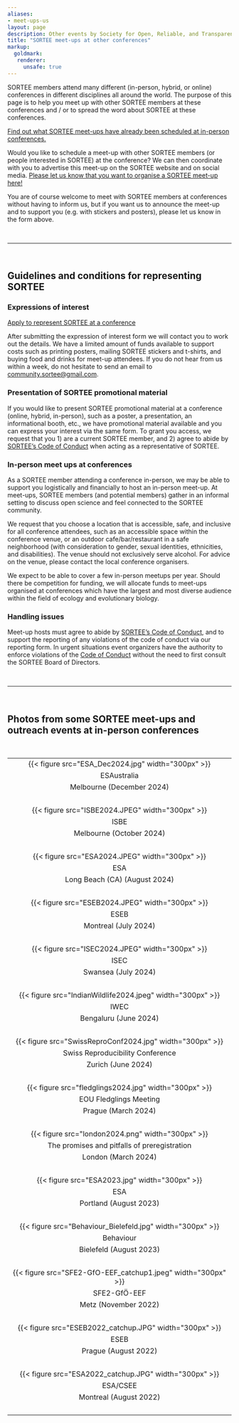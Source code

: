 ```yaml
---
aliases:
- meet-ups-us
layout: page
description: Other events by Society for Open, Reliable, and Transparent Ecology and Evolutionary biology (SORTEE)
title: "SORTEE meet-ups at other conferences"
markup:
  goldmark:
   renderer:
     unsafe: true
---
```


SORTEE members attend many different (in-person, hybrid, or online) conferences in different disciplines all around the world. The purpose of this page is to help you meet up with other SORTEE members at these conferences and / or to spread the word about SORTEE at these conferences.    

[Find out what SORTEE meet-ups have already been scheduled at in-person conferences.](https://docs.google.com/spreadsheets/d/1QfzSdTNzRR-gbILW2BNqrQTpWIjduR-7Jtw2lataGbk/edit?usp=sharing)     

Would you like to schedule a meet-up with other SORTEE members (or people interested in SORTEE) at the conference? We can then coordinate with you to advertise this meet-up on the SORTEE website and on social media. [Please let us know that you want to organise a SORTEE meet-up here!](https://forms.gle/rEXRYNoCXWBDFiLPA)   

You are of course welcome to meet with SORTEE members at conferences without having to inform us, but if you want us to announce the meet-up and to support you (e.g. with stickers and posters), please let us know in the form above.   

&nbsp;

---

&nbsp;

## Guidelines and conditions for representing SORTEE    

### Expressions of interest
[Apply to represent SORTEE at a conference](https://forms.gle/rEXRYNoCXWBDFiLPA)

After submitting the expression of interest form we will contact you to work out the details.  We have a limited amount of funds available to support costs such as printing posters, mailing SORTEE stickers and t-shirts, and buying food and drinks for meet-up attendees.
If you do not hear from us within a week, do not hesitate to send an email to [community.sortee@gmail.com](mailto:community.sortee@gmail.com).

### Presentation of SORTEE promotional material
If you would like to present SORTEE promotional material at a conference (online, hybrid, in-person), such as a poster, a presentation, an informational booth, etc., we have promotional material available and you can express your interest via the same form. 
To grant you access, we request that you 1) are a current SORTEE member, and 2) agree to abide by [SORTEE’s Code of Conduct](https://www.sortee.org/codeofconduct/) when acting as a representative of SORTEE.

### In-person meet ups at conferences
As a SORTEE member attending a conference in-person, we may be able to support you logistically and financially to host an in-person meet-up. At meet-ups, SORTEE members (and potential members) gather in an informal setting to discuss open science and feel connected to the SORTEE community.

We request that you choose a location that is accessible, safe, and inclusive for all conference attendees, such as an accessible space within the conference venue, or an outdoor cafe/bar/restaurant in a safe neighborhood (with consideration to gender, sexual identities, ethnicities, and disabilities). The venue should not exclusively serve alcohol. For advice on the venue, please contact the local conference organisers.

We expect to be able to cover a few in-person meetups per year. Should there be competition for funding, we will allocate funds to meet-ups organised at conferences which have the largest and most diverse audience within the field of ecology and evolutionary biology.

### Handling issues
Meet-up hosts must agree to abide by [SORTEE’s Code of Conduct](https://www.sortee.org/codeofconduct/), and to support the reporting of any violations of the code of conduct via our reporting form. In urgent situations event organizers have the authority to enforce violations of the [Code of Conduct](https://www.sortee.org/codeofconduct/) without the need to first consult the SORTEE Board of Directors.

&nbsp;  

---

&nbsp;

## Photos from some SORTEE meet-ups and outreach events at in-person conferences 

&nbsp;

|		|
|	:---:	|
|	{{< figure src="ESA_Dec2024.jpg" width="300px" >}}	|
|	ESAustralia	|
|Melbourne (December 2024)|
|&nbsp;|
|	{{< figure src="ISBE2024.JPEG" width="300px" >}}	|
|	ISBE	|
|Melbourne (October 2024)|
|&nbsp;|
|	{{< figure src="ESA2024.JPEG" width="300px" >}}	|
|	ESA	|
|Long Beach (CA) (August 2024)|
|&nbsp;|
|	{{< figure src="ESEB2024.JPEG" width="300px" >}}	|
|	ESEB	|
|Montreal (July 2024)|
|&nbsp;|
|	{{< figure src="ISEC2024.JPEG" width="300px" >}}	|
|	ISEC 	|
|Swansea (July 2024)|
|&nbsp;|
|	{{< figure src="IndianWildlife2024.jpeg" width="300px" >}}	|
|	IWEC 	|
|Bengaluru (June 2024)|
|&nbsp;|
|	{{< figure src="SwissReproConf2024.jpg" width="300px" >}}	|
|	Swiss Reproducibility Conference 	|
|Zurich (June 2024)|
|&nbsp;|
|	{{< figure src="fledglings2024.jpg" width="300px" >}}	|
|	EOU Fledglings Meeting 	|
|Prague (March 2024)|
|&nbsp;|
|	{{< figure src="london2024.png" width="300px" >}}	|
|	The promises and pitfalls of preregistration |	
|London (March 2024)|
|&nbsp;|
|	{{< figure src="ESA2023.jpg" width="300px" >}}	|
|	ESA |
|Portland (August 2023) |
|&nbsp;|
|	{{< figure src="Behaviour_Bielefeld.jpg" width="300px" >}}	|
|	Behaviour |
|Bielefeld (August 2023)	|
|&nbsp;|
|	{{< figure src="SFE2-GfO-EEF_catchup1.jpeg"  width="300px" >}}	|
|	SFE2-GfÖ-EEF  |
|Metz (November 2022)|
|&nbsp;|
|	{{< figure src="ESEB2022_catchup.JPG" width="300px" >}}	|
|	ESEB |
|Prague (August 2022)	|
|&nbsp;|
| {{< figure src="ESA2022_catchup.JPG"  width="300px" >}}	|
|	ESA/CSEE |	
| Montreal (August 2022)|
|&nbsp;|


